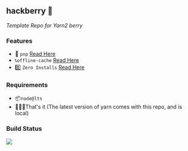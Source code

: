 ## hackberry 🧪

_Template Repo for Yarn2 berry_

### Features

- 🔌 `pnp` [Read Here](https://next.yarnpkg.com/features/pnp)
- 📞`offline-cache` [Read Here](https://next.yarnpkg.com/features/offline-cache)
- 0️⃣ `Zero Installs` [Read Here](https://next.yarnpkg.com/features/zero-installs)

### Requirements

- 📦`node@lts`
- 🤷🏻‍♂️That's it (The latest version of yarn comes with this repo, and is local)

### Build Status

![](https://github.com/rajatsharma/hackberry/workflows/Test/badge.svg)
